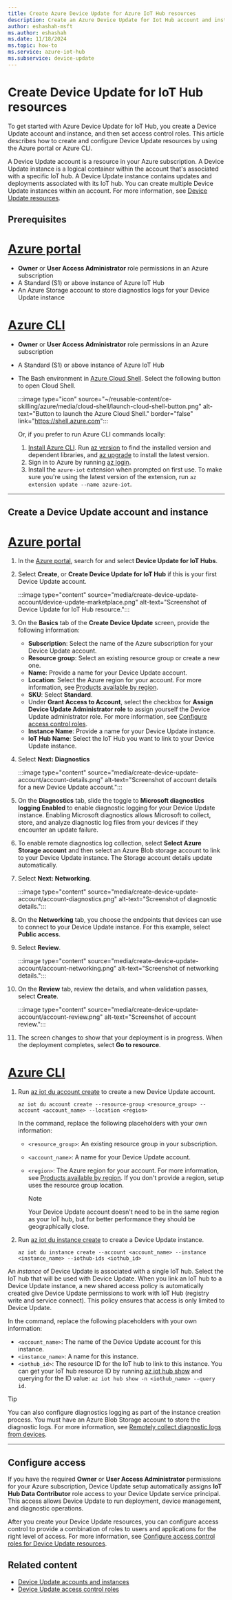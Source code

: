 ```yaml
---
title: Create Azure Device Update for Azure IoT Hub resources
description: Create an Azure Device Update for Iot Hub account and instance by using the Azure portal or Azure CLI.
author: eshashah-msft
ms.author: eshashah
ms.date: 11/18/2024
ms.topic: how-to
ms.service: azure-iot-hub
ms.subservice: device-update
---
```


# Create Device Update for IoT Hub resources

To get started with Azure Device Update for IoT Hub, you create a Device Update account and instance, and then set access control roles. This article describes how to create and configure Device Update resources by using the Azure portal or Azure CLI.

A Device Update account is a resource in your Azure subscription. A Device Update instance is a logical container within the account that's associated with a specific IoT hub. A Device Update instance contains updates and deployments associated with its IoT hub. You can create multiple Device Update instances within an account. For more information, see [Device Update resources](device-update-resources.md).

## Prerequisites

# [Azure portal](#tab/portal)

- **Owner** or **User Access Administrator** role permissions in an Azure subscription
- A Standard (S1) or above instance of Azure IoT Hub
- An Azure Storage account to store diagnostics logs for your Device Update instance

# [Azure CLI](#tab/cli)

- **Owner** or **User Access Administrator** role permissions in an Azure subscription
- A Standard (S1) or above instance of Azure IoT Hub
- The Bash environment in [Azure Cloud Shell](../cloud-shell/quickstart.md). Select the following button to open Cloud Shell.

  :::image type="icon" source="~/reusable-content/ce-skilling/azure/media/cloud-shell/launch-cloud-shell-button.png" alt-text="Button to launch the Azure Cloud Shell." border="false" link="https://shell.azure.com":::

  Or, if you prefer to run Azure CLI commands locally:
  
  1. [Install Azure CLI](/cli/azure/install-azure-cli). Run [az version](/cli/azure/reference-index#az-version) to find the installed version and dependent libraries, and [az upgrade](/cli/azure/reference-index#az-upgrade) to install the latest version.
  1. Sign in to Azure by running [az login](/cli/azure/reference-index#az-login).
  1. Install the `azure-iot` extension when prompted on first use. To make sure you're using the latest version of the extension, run `az extension update --name azure-iot`.

---

## Create a Device Update account and instance

# [Azure portal](#tab/portal)

1. In the [Azure portal](https://portal.azure.com), search for and select **Device Update for IoT Hubs**.
1. Select **Create**, or **Create Device Update for IoT Hub** if this is your first Device Update account.

   :::image type="content" source="media/create-device-update-account/device-update-marketplace.png" alt-text="Screenshot of Device Update for IoT Hub resource.":::

1. On the **Basics** tab of the **Create Device Update** screen, provide the following information:

   - **Subscription**: Select the name of the Azure subscription for your Device Update account.
   - **Resource group**: Select an existing resource group or create a new one.
   - **Name**: Provide a name for your Device Update account.
   - **Location**: Select the Azure region for your account. For more information, see [Products available by region](https://azure.microsoft.com/explore/global-infrastructure/products-by-region/).
   - **SKU**: Select **Standard**.
   - Under **Grant Access to Account**, select the checkbox for **Assign Device Update Administrator role** to assign yourself the Device Update administrator role. For more information, see [Configure access control roles](configure-access-control-device-update.md).
   - **Instance Name**: Provide a name for your Device Update instance.
   - **IoT Hub Name**: Select the IoT Hub you want to link to your Device Update instance.

1. Select **Next: Diagnostics**

   :::image type="content" source="media/create-device-update-account/account-details.png" alt-text="Screenshot of account details for a new Device Update account.":::

1. On the **Diagnostics** tab, slide the toggle to **Microsoft diagnostics logging Enabled** to enable diagnostic logging for your Device Update instance. Enabling Microsoft diagnostics allows Microsoft to collect, store, and analyze diagnostic log files from your devices if they encounter an update failure.

1. To enable remote diagnostics log collection, select **Select Azure Storage account** and then select an Azure Blob storage account to link to your Device Update instance. The Storage account details update automatically.

1. Select **Next: Networking**.

   :::image type="content" source="media/create-device-update-account/account-diagnostics.png" alt-text="Screenshot of diagnostic details.":::

1. On the **Networking** tab, you choose the endpoints that devices can use to connect to your Device Update instance. For this example, select **Public access**.

1. Select **Review**.

   :::image type="content" source="media/create-device-update-account/account-networking.png" alt-text="Screenshot of networking details.":::

1. On the **Review** tab, review the details, and when validation passes, select **Create**.

   :::image type="content" source="media/create-device-update-account/account-review.png" alt-text="Screenshot of account review.":::

1. The screen changes to show that your deployment is in progress. When the deployment completes, select **Go to resource**.

# [Azure CLI](#tab/cli)

1. Run [az iot du account create](/cli/azure/iot/du/account#az-iot-du-account-create) to create a new Device Update account.

   ```azurecli
   az iot du account create --resource-group <resource_group> --account <account_name> --location <region>
   ```

   In the command, replace the following placeholders with your own information:

   - `<resource_group>`: An existing resource group in your subscription.
   - `<account_name>`: A name for your Device Update account.
   - `<region>`: The Azure region for your account. For more information, see [Products available by region](https://azure.microsoft.com/explore/global-infrastructure/products-by-region/). If you don't provide a region, setup uses the resource group location.

     > [!NOTE]
     > Your Device Update account doesn't need to be in the same region as your IoT hub, but for better performance they should be geographically close.

1. Run [az iot du instance create](/cli/azure/iot/du/instance#az-iot-du-instance-create) to create a Device Update instance.

   ```azurecli
   az iot du instance create --account <account_name> --instance <instance_name> --iothub-ids <iothub_id>
   ```

An *instance* of Device Update is associated with a single IoT hub. Select the IoT hub that will be used with Device Update. When you link an IoT hub to a Device Update instance, a new shared access policy is automatically created give Device Update permissions to work with IoT Hub (registry write and service connect). This policy ensures that access is only limited to Device Update.

   In the command, replace the following placeholders with your own information:

   - `<account_name>`: The name of the Device Update account for this instance.
   - `<instance_name>`: A name for this instance.
   - `<iothub_id>`: The resource ID for the IoT hub to link to this instance. You can get your IoT hub resource ID by running [az iot hub show](/cli/azure/iot/hub#az-iot-hub-show) and querying for the ID value: `az iot hub show -n <iothub_name> --query id`.

> [!TIP]
> You can also configure diagnostics logging as part of the instance creation process. You must have an Azure Blob Storage account to store the diagnostic logs. For more information, see [Remotely collect diagnostic logs from devices](device-update-log-collection.md).

---

## Configure access

If you have the required **Owner** or **User Access Administrator** permissions for your Azure subscription, Device Update setup automatically assigns **IoT Hub Data Contributor** role access to your Device Update service principal. This access allows Device Update to run deployment, device management, and diagnostic operations.

After you create your Device Update resources, you can configure access control to provide a combination of roles to users and applications for the right level of access. For more information, see [Configure access control roles for Device Update resources](configure-access-control-device-update.md).

## Related content

- [Device Update accounts and instances](device-update-resources.md)
- [Device Update access control roles](device-update-control-access.md)

